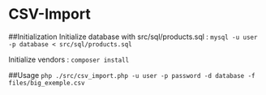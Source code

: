 CSV-Import
==========

##Initialization
Initialize database with src/sql/products.sql :
`mysql -u user -p database < src/sql/products.sql`

Initialize vendors :
`composer install`

##Usage
`php ./src/csv_import.php -u user -p password -d database -f files/big_exemple.csv`
